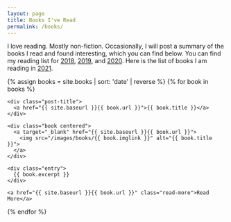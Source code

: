 ```yaml
---
layout: page
title: Books I've Read
permalink: /books/
---
```


<section class="books">

<div class="summary">
  I love reading. Mostly non-fiction. Occasionally, I will post a summary of the books I read and found interesting, which you can find below. You can find my reading list for <a href="/books-I-read-in-2018">2018</a>, <a href="/books-I-read-in-2019">2019</a>, and <a href="/books-I-read-in-2020">2020</a>. Here is the list of books I am reading in <a href="https://public.3.basecamp.com/p/eyqQGbQ2ZqMEWRrmw6x19XGN">2021</a>.
</div>

{% assign books = site.books | sort: 'date' | reverse %}
{% for book in books %}
    
  <article class="post b">

    <div class="post-title">
      <a href="{{ site.baseurl }}{{ book.url }}">{{ book.title }}</a>
    </div>

    <div class="book centered">
      <a target="_blank" href="{{ site.baseurl }}{{ book.url }}">
        <img src="/images/books/{{ book.imglink }}" alt="{{ book.title }}">
      </a>
    </div> 
        
    <div class="entry">
      {{ book.excerpt }}
    </div>

    <a href="{{ site.baseurl }}{{ book.url }}" class="read-more">Read More</a>

  </article>
  
{% endfor %}

</section>